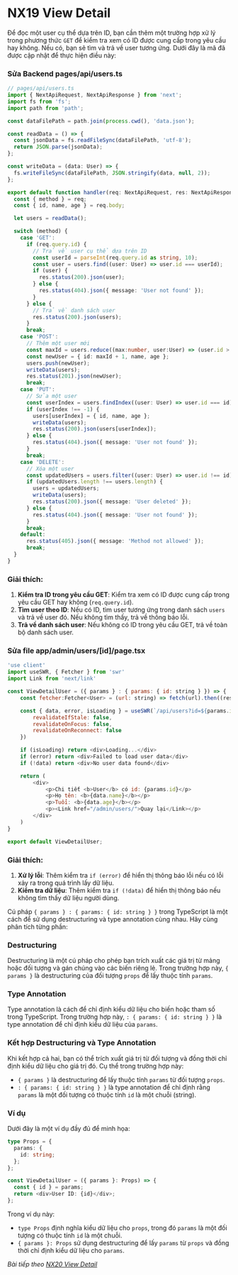 # NX19 View Detail

Để đọc một user cụ thể dựa trên ID, bạn cần thêm một trường hợp xử lý trong phương thức `GET` để kiểm tra xem có ID được cung cấp trong yêu cầu hay không. Nếu có, bạn sẽ tìm và trả về user tương ứng. Dưới đây là mã đã được cập nhật để thực hiện điều này:


### Sửa Backend pages/api/users.ts

```typescript
// pages/api/users.ts
import { NextApiRequest, NextApiResponse } from 'next';
import fs from 'fs';
import path from 'path';

const dataFilePath = path.join(process.cwd(), 'data.json');

const readData = () => {
  const jsonData = fs.readFileSync(dataFilePath, 'utf-8');
  return JSON.parse(jsonData);
};

const writeData = (data: User) => {
  fs.writeFileSync(dataFilePath, JSON.stringify(data, null, 2));
};

export default function handler(req: NextApiRequest, res: NextApiResponse) {
  const { method } = req;
  const { id, name, age } = req.body;

  let users = readData();

  switch (method) {
    case 'GET':
      if (req.query.id) {
        // Trả về user cụ thể dựa trên ID
        const userId = parseInt(req.query.id as string, 10);
        const user = users.find((user: User) => user.id === userId);
        if (user) {
          res.status(200).json(user);
        } else {
          res.status(404).json({ message: 'User not found' });
        }
      } else {
        // Trả về danh sách user
        res.status(200).json(users);
      }      
      break;
    case 'POST':
      // Thêm một user mới
      const maxId = users.reduce((max:number, user:User) => (user.id > max ? user.id : max), 0);
      const newUser = { id: maxId + 1, name, age };
      users.push(newUser);
      writeData(users);
      res.status(201).json(newUser);
      break;
    case 'PUT':
      // Sửa một user
      const userIndex = users.findIndex((user: User) => user.id === id);
      if (userIndex !== -1) {
        users[userIndex] = { id, name, age };
        writeData(users);
        res.status(200).json(users[userIndex]);
      } else {
        res.status(404).json({ message: 'User not found' });
      }
      break;
    case 'DELETE':
      // Xóa một user
      const updatedUsers = users.filter((user: User) => user.id !== id);
      if (updatedUsers.length !== users.length) {
        users = updatedUsers;
        writeData(users);
        res.status(200).json({ message: 'User deleted' });
      } else {
        res.status(404).json({ message: 'User not found' });
      }
      break;
    default:
      res.status(405).json({ message: 'Method not allowed' });
      break;
  }
}

```

### Giải thích:
1. **Kiểm tra ID trong yêu cầu GET**: Kiểm tra xem có ID được cung cấp trong yêu cầu GET hay không (`req.query.id`).
2. **Tìm user theo ID**: Nếu có ID, tìm user tương ứng trong danh sách `users` và trả về user đó. Nếu không tìm thấy, trả về thông báo lỗi.
3. **Trả về danh sách user**: Nếu không có ID trong yêu cầu GET, trả về toàn bộ danh sách user.

### Sửa file app/admin/users/[id]/page.tsx

```javascript
'use client'
import useSWR, { Fetcher } from 'swr'
import Link from 'next/link'

const ViewDetailUser = ({ params } : { params: { id: string } }) => {
    const fetcher:Fetcher<User> = (url: string) => fetch(url).then((res) => res.json());

    const { data, error, isLoading } = useSWR(`/api/users?id=${params.id}`, fetcher, {
        revalidateIfStale: false,
        revalidateOnFocus: false,
        revalidateOnReconnect: false
    })

    if (isLoading) return <div>Loading...</div>
    if (error) return <div>Failed to load user data</div>
    if (!data) return <div>No user data found</div>

    return (
        <div> 
            <p>Chi tiết <b>User</b> có id: {params.id}</p>
            <p>Họ tên: <b>{data.name}</b></p>
            <p>Tuổi: <b>{data.age}</b></p>
            <p><Link href="/admin/users/">Quay lại</Link></p>
        </div>
    )
}

export default ViewDetailUser;
```

### Giải thích:
1. **Xử lý lỗi**: Thêm kiểm tra `if (error)` để hiển thị thông báo lỗi nếu có lỗi xảy ra trong quá trình lấy dữ liệu.
2. **Kiểm tra dữ liệu**: Thêm kiểm tra `if (!data)` để hiển thị thông báo nếu không tìm thấy dữ liệu người dùng.

Cú pháp `{ params } : { params: { id: string } }` trong TypeScript là một cách để sử dụng destructuring và type annotation cùng nhau. Hãy cùng phân tích từng phần:

### Destructuring
Destructuring là một cú pháp cho phép bạn trích xuất các giá trị từ mảng hoặc đối tượng và gán chúng vào các biến riêng lẻ. Trong trường hợp này, `{ params }` là destructuring của đối tượng `props` để lấy thuộc tính `params`.

### Type Annotation
Type annotation là cách để chỉ định kiểu dữ liệu cho biến hoặc tham số trong TypeScript. Trong trường hợp này, `: { params: { id: string } }` là type annotation để chỉ định kiểu dữ liệu của `params`.

### Kết hợp Destructuring và Type Annotation
Khi kết hợp cả hai, bạn có thể trích xuất giá trị từ đối tượng và đồng thời chỉ định kiểu dữ liệu cho giá trị đó. Cụ thể trong trường hợp này:

- `{ params }` là destructuring để lấy thuộc tính `params` từ đối tượng `props`.
- `: { params: { id: string } }` là type annotation để chỉ định rằng `params` là một đối tượng có thuộc tính `id` là một chuỗi (string).

### Ví dụ
Dưới đây là một ví dụ đầy đủ để minh họa:

```typescript
type Props = {
  params: {
    id: string;
  };
};

const ViewDetailUser = ({ params }: Props) => {
  const { id } = params;
  return <div>User ID: {id}</div>;
};
```

Trong ví dụ này:
- `type Props` định nghĩa kiểu dữ liệu cho `props`, trong đó `params` là một đối tượng có thuộc tính `id` là một chuỗi.
- `{ params }: Props` sử dụng destructuring để lấy `params` từ `props` và đồng thời chỉ định kiểu dữ liệu cho `params`.

*Bài tiếp theo [NX20 View Detail](session_20_view_detail.md)*